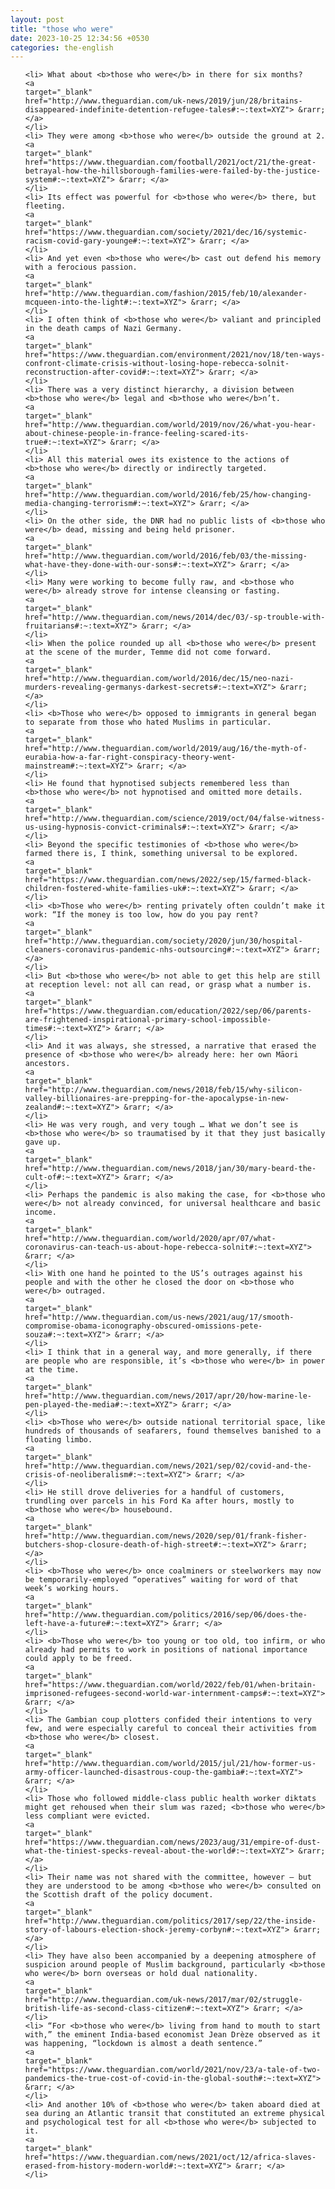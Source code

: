 ```yaml
---
layout: post
title: "those who were"
date: 2023-10-25 12:34:56 +0530
categories: the-english
---
```

<ol>

    <li> What about <b>those who were</b> in there for six months?
    <a 
    target="_blank" 
    href="http://www.theguardian.com/uk-news/2019/jun/28/britains-disappeared-indefinite-detention-refugee-tales#:~:text=XYZ"> &rarr; </a>
    </li>
    <li> They were among <b>those who were</b> outside the ground at 2.
    <a 
    target="_blank" 
    href="https://www.theguardian.com/football/2021/oct/21/the-great-betrayal-how-the-hillsborough-families-were-failed-by-the-justice-system#:~:text=XYZ"> &rarr; </a>
    </li>
    <li> Its effect was powerful for <b>those who were</b> there, but fleeting.
    <a 
    target="_blank" 
    href="https://www.theguardian.com/society/2021/dec/16/systemic-racism-covid-gary-younge#:~:text=XYZ"> &rarr; </a>
    </li>
    <li> And yet even <b>those who were</b> cast out defend his memory with a ferocious passion.
    <a 
    target="_blank" 
    href="http://www.theguardian.com/fashion/2015/feb/10/alexander-mcqueen-into-the-light#:~:text=XYZ"> &rarr; </a>
    </li>
    <li> I often think of <b>those who were</b> valiant and principled in the death camps of Nazi Germany.
    <a 
    target="_blank" 
    href="https://www.theguardian.com/environment/2021/nov/18/ten-ways-confront-climate-crisis-without-losing-hope-rebecca-solnit-reconstruction-after-covid#:~:text=XYZ"> &rarr; </a>
    </li>
    <li> There was a very distinct hierarchy, a division between <b>those who were</b> legal and <b>those who were</b>n’t.
    <a 
    target="_blank" 
    href="http://www.theguardian.com/world/2019/nov/26/what-you-hear-about-chinese-people-in-france-feeling-scared-its-true#:~:text=XYZ"> &rarr; </a>
    </li>
    <li> All this material owes its existence to the actions of <b>those who were</b> directly or indirectly targeted.
    <a 
    target="_blank" 
    href="http://www.theguardian.com/world/2016/feb/25/how-changing-media-changing-terrorism#:~:text=XYZ"> &rarr; </a>
    </li>
    <li> On the other side, the DNR had no public lists of <b>those who were</b> dead, missing and being held prisoner.
    <a 
    target="_blank" 
    href="http://www.theguardian.com/world/2016/feb/03/the-missing-what-have-they-done-with-our-sons#:~:text=XYZ"> &rarr; </a>
    </li>
    <li> Many were working to become fully raw, and <b>those who were</b> already strove for intense cleansing or fasting.
    <a 
    target="_blank" 
    href="http://www.theguardian.com/news/2014/dec/03/-sp-trouble-with-fruitarians#:~:text=XYZ"> &rarr; </a>
    </li>
    <li> When the police rounded up all <b>those who were</b> present at the scene of the murder, Temme did not come forward.
    <a 
    target="_blank" 
    href="http://www.theguardian.com/world/2016/dec/15/neo-nazi-murders-revealing-germanys-darkest-secrets#:~:text=XYZ"> &rarr; </a>
    </li>
    <li> <b>Those who were</b> opposed to immigrants in general began to separate from those who hated Muslims in particular.
    <a 
    target="_blank" 
    href="http://www.theguardian.com/world/2019/aug/16/the-myth-of-eurabia-how-a-far-right-conspiracy-theory-went-mainstream#:~:text=XYZ"> &rarr; </a>
    </li>
    <li> He found that hypnotised subjects remembered less than <b>those who were</b> not hypnotised and omitted more details.
    <a 
    target="_blank" 
    href="http://www.theguardian.com/science/2019/oct/04/false-witness-us-using-hypnosis-convict-criminals#:~:text=XYZ"> &rarr; </a>
    </li>
    <li> Beyond the specific testimonies of <b>those who were</b> farmed there is, I think, something universal to be explored.
    <a 
    target="_blank" 
    href="https://www.theguardian.com/news/2022/sep/15/farmed-black-children-fostered-white-families-uk#:~:text=XYZ"> &rarr; </a>
    </li>
    <li> <b>Those who were</b> renting privately often couldn’t make it work: “If the money is too low, how do you pay rent?
    <a 
    target="_blank" 
    href="http://www.theguardian.com/society/2020/jun/30/hospital-cleaners-coronavirus-pandemic-nhs-outsourcing#:~:text=XYZ"> &rarr; </a>
    </li>
    <li> But <b>those who were</b> not able to get this help are still at reception level: not all can read, or grasp what a number is.
    <a 
    target="_blank" 
    href="https://www.theguardian.com/education/2022/sep/06/parents-are-frightened-inspirational-primary-school-impossible-times#:~:text=XYZ"> &rarr; </a>
    </li>
    <li> And it was always, she stressed, a narrative that erased the presence of <b>those who were</b> already here: her own Māori ancestors.
    <a 
    target="_blank" 
    href="http://www.theguardian.com/news/2018/feb/15/why-silicon-valley-billionaires-are-prepping-for-the-apocalypse-in-new-zealand#:~:text=XYZ"> &rarr; </a>
    </li>
    <li> He was very rough, and very tough … What we don’t see is <b>those who were</b> so traumatised by it that they just basically gave up.
    <a 
    target="_blank" 
    href="http://www.theguardian.com/news/2018/jan/30/mary-beard-the-cult-of#:~:text=XYZ"> &rarr; </a>
    </li>
    <li> Perhaps the pandemic is also making the case, for <b>those who were</b> not already convinced, for universal healthcare and basic income.
    <a 
    target="_blank" 
    href="http://www.theguardian.com/world/2020/apr/07/what-coronavirus-can-teach-us-about-hope-rebecca-solnit#:~:text=XYZ"> &rarr; </a>
    </li>
    <li> With one hand he pointed to the US’s outrages against his people and with the other he closed the door on <b>those who were</b> outraged.
    <a 
    target="_blank" 
    href="http://www.theguardian.com/us-news/2021/aug/17/smooth-compromise-obama-iconography-obscured-omissions-pete-souza#:~:text=XYZ"> &rarr; </a>
    </li>
    <li> I think that in a general way, and more generally, if there are people who are responsible, it’s <b>those who were</b> in power at the time.
    <a 
    target="_blank" 
    href="http://www.theguardian.com/news/2017/apr/20/how-marine-le-pen-played-the-media#:~:text=XYZ"> &rarr; </a>
    </li>
    <li> <b>Those who were</b> outside national territorial space, like hundreds of thousands of seafarers, found themselves banished to a floating limbo.
    <a 
    target="_blank" 
    href="http://www.theguardian.com/news/2021/sep/02/covid-and-the-crisis-of-neoliberalism#:~:text=XYZ"> &rarr; </a>
    </li>
    <li> He still drove deliveries for a handful of customers, trundling over parcels in his Ford Ka after hours, mostly to <b>those who were</b> housebound.
    <a 
    target="_blank" 
    href="http://www.theguardian.com/news/2020/sep/01/frank-fisher-butchers-shop-closure-death-of-high-street#:~:text=XYZ"> &rarr; </a>
    </li>
    <li> <b>Those who were</b> once coalminers or steelworkers may now be temporarily-employed “operatives” waiting for word of that week’s working hours.
    <a 
    target="_blank" 
    href="http://www.theguardian.com/politics/2016/sep/06/does-the-left-have-a-future#:~:text=XYZ"> &rarr; </a>
    </li>
    <li> <b>Those who were</b> too young or too old, too infirm, or who already had permits to work in positions of national importance could apply to be freed.
    <a 
    target="_blank" 
    href="https://www.theguardian.com/world/2022/feb/01/when-britain-imprisoned-refugees-second-world-war-internment-camps#:~:text=XYZ"> &rarr; </a>
    </li>
    <li> The Gambian coup plotters confided their intentions to very few, and were especially careful to conceal their activities from <b>those who were</b> closest.
    <a 
    target="_blank" 
    href="http://www.theguardian.com/world/2015/jul/21/how-former-us-army-officer-launched-disastrous-coup-the-gambia#:~:text=XYZ"> &rarr; </a>
    </li>
    <li> Those who followed middle-class public health worker diktats might get rehoused when their slum was razed; <b>those who were</b> less compliant were evicted.
    <a 
    target="_blank" 
    href="https://www.theguardian.com/news/2023/aug/31/empire-of-dust-what-the-tiniest-specks-reveal-about-the-world#:~:text=XYZ"> &rarr; </a>
    </li>
    <li> Their name was not shared with the committee, however – but they are understood to be among <b>those who were</b> consulted on the Scottish draft of the policy document.
    <a 
    target="_blank" 
    href="http://www.theguardian.com/politics/2017/sep/22/the-inside-story-of-labours-election-shock-jeremy-corbyn#:~:text=XYZ"> &rarr; </a>
    </li>
    <li> They have also been accompanied by a deepening atmosphere of suspicion around people of Muslim background, particularly <b>those who were</b> born overseas or hold dual nationality.
    <a 
    target="_blank" 
    href="http://www.theguardian.com/uk-news/2017/mar/02/struggle-british-life-as-second-class-citizen#:~:text=XYZ"> &rarr; </a>
    </li>
    <li> “For <b>those who were</b> living from hand to mouth to start with,” the eminent India-based economist Jean Drèze observed as it was happening, “lockdown is almost a death sentence.”
    <a 
    target="_blank" 
    href="https://www.theguardian.com/world/2021/nov/23/a-tale-of-two-pandemics-the-true-cost-of-covid-in-the-global-south#:~:text=XYZ"> &rarr; </a>
    </li>
    <li> And another 10% of <b>those who were</b> taken aboard died at sea during an Atlantic transit that constituted an extreme physical and psychological test for all <b>those who were</b> subjected to it.
    <a 
    target="_blank" 
    href="https://www.theguardian.com/news/2021/oct/12/africa-slaves-erased-from-history-modern-world#:~:text=XYZ"> &rarr; </a>
    </li>